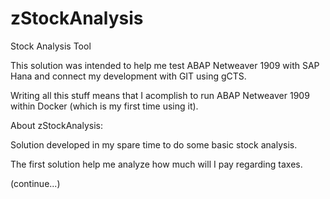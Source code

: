 # zStockAnalysis
Stock Analysis Tool

This solution was intended to help me test ABAP Netweaver 1909 with SAP Hana and connect my development with GIT using gCTS.

Writing all this stuff means that I acomplish to run ABAP Netweaver 1909 within Docker (which is my first time using it).


About zStockAnalysis:

Solution developed in my spare time to do some basic stock analysis.

The first solution help me analyze how much will I pay regarding taxes.

(continue...)
